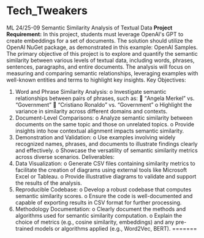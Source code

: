# Tech_Tweakers
ML 24/25-09 Semantic Similarity Analysis of Textual Data
**Project Requirement:**
In this project, students must leverage OpenAI's GPT to create embeddings for a set of documents. The solution should utilize the OpenAI NuGet package, as demonstrated in this example: OpenAI Samples.
The primary objective of this project is to explore and quantify the semantic similarity between various levels of textual data, including words, phrases, sentences, paragraphs, and entire documents. The analysis will focus on measuring and comparing semantic relationships, leveraging examples with well-known entities and terms to highlight key insights.
Key Objectives:
1.	Word and Phrase Similarity Analysis:
o	Investigate semantic relationships between pairs of phrases, such as:
	“Angela Merkel” vs. “Government”
	“Cristiano Ronaldo” vs. “Government”
o	Highlight the variance in similarity across different domains and contexts.
2.	Document-Level Comparisons:
o	Analyze semantic similarity between documents on the same topic and those on unrelated topics.
o	Provide insights into how contextual alignment impacts semantic similarity.
3.	Demonstration and Validation:
o	Use examples involving widely recognized names, phrases, and documents to illustrate findings clearly and effectively.
o	Showcase the versatility of semantic similarity metrics across diverse scenarios.
Deliverables:
1.	Data Visualization:
o	Generate CSV files containing similarity metrics to facilitate the creation of diagrams using external tools like Microsoft Excel or Tableau.
o	Provide illustrative diagrams to validate and support the results of the analysis.
2.	Reproducible Codebase:
o	Develop a robust codebase that computes semantic similarity scores.
o	Ensure the code is well-documented and capable of exporting results in CSV format for further processing.
3.	Methodology Documentation:
o	Clearly document the methods and algorithms used for semantic similarity computation.
o	Explain the choice of metrics (e.g., cosine similarity, embeddings) and any pre-trained models or algorithms applied (e.g., Word2Vec, BERT).
=======
